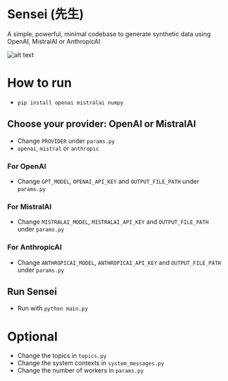 # Sensei (先生)
A simple, powerful, minimal codebase to generate synthetic data using OpenAI, MistralAI or AnthropicAI

![alt text](Sensei.png)

# How to run

- `pip install openai mistralai numpy`

## Choose your provider: OpenAI or MistralAI
- Change `PROVIDER` under `params.py`
- `openai`, `mistral` or `anthropic`

### For OpenAI
- Change `GPT_MODEL`, `OPENAI_API_KEY` and `OUTPUT_FILE_PATH` under `params.py`

### For MistralAI
- Change `MISTRALAI_MODEL`, `MISTRALAI_API_KEY` and `OUTPUT_FILE_PATH` under `params.py`

### For AnthropicAI
- Change `ANTHROPICAI_MODEL`, `ANTHROPICAI_API_KEY` and `OUTPUT_FILE_PATH` under `params.py`

## Run Sensei
- Run with `python main.py`

# Optional

- Change the topics in `topics.py`
- Change the system contexts in `system_messages.py`
- Change the number of workers in `params.py`
